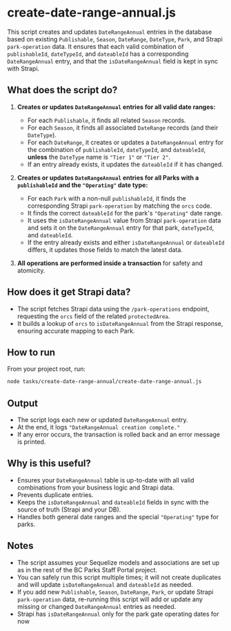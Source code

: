 # create-date-range-annual.js

This script creates and updates `DateRangeAnnual` entries in the database based on existing `Publishable`, `Season`, `DateRange`, `DateType`, `Park`, and Strapi `park-operation` data. It ensures that each valid combination of `publishableId`, `dateTypeId`, and `dateableId` has a corresponding `DateRangeAnnual` entry, and that the `isDateRangeAnnual` field is kept in sync with Strapi.

## What does the script do?

1. **Creates or updates `DateRangeAnnual` entries for all valid date ranges:**

   - For each `Publishable`, it finds all related `Season` records.
   - For each `Season`, it finds all associated `DateRange` records (and their `DateType`).
   - For each `DateRange`, it creates or updates a `DateRangeAnnual` entry for the combination of `publishableId`, `dateTypeId`, and `dateableId`, **unless** the `DateType` name is `"Tier 1"` or `"Tier 2"`.
   - If an entry already exists, it updates the `dateableId` if it has changed.

2. **Creates or updates `DateRangeAnnual` entries for all Parks with a `publishableId` and the `"Operating"` date type:**

   - For each `Park` with a non-null `publishableId`, it finds the corresponding Strapi `park-operation` by matching the `orcs` code.
   - It finds the correct `dateableId` for the park's `"Operating"` date range.
   - It uses the `isDateRangeAnnual` value from Strapi `park-operation` data and sets it on the `DateRangeAnnual` entry for that park, `dateTypeId`, and `dateableId`.
   - If the entry already exists and either `isDateRangeAnnual` or `dateableId` differs, it updates those fields to match the latest data.

3. **All operations are performed inside a transaction** for safety and atomicity.

## How does it get Strapi data?

- The script fetches Strapi data using the `/park-operations` endpoint, requesting the `orcs` field of the related `protectedArea`.
- It builds a lookup of `orcs` to `isDateRangeAnnual` from the Strapi response, ensuring accurate mapping to each Park.

## How to run

From your project root, run:

```sh
node tasks/create-date-range-annual/create-date-range-annual.js
```

## Output

- The script logs each new or updated `DateRangeAnnual` entry.
- At the end, it logs `"DateRangeAnnual creation complete."`
- If any error occurs, the transaction is rolled back and an error message is printed.

## Why is this useful?

- Ensures your `DateRangeAnnual` table is up-to-date with all valid combinations from your business logic and Strapi data.
- Prevents duplicate entries.
- Keeps the `isDateRangeAnnual` and `dateableId` fields in sync with the source of truth (Strapi and your DB).
- Handles both general date ranges and the special `"Operating"` type for parks.

## Notes

- The script assumes your Sequelize models and associations are set up as in the rest of the BC Parks Staff Portal project.
- You can safely run this script multiple times; it will not create duplicates and will update `isDateRangeAnnual` and `dateableId` as needed.
- If you add new `Publishable`, `Season`, `DateRange`, `Park`, or update Strapi `park-operation` data, re-running this script will add or update any missing or changed `DateRangeAnnual` entries as needed.
- Strapi has `isDateRangeAnnual` only for the park gate operating dates for now
